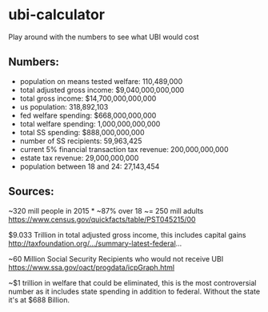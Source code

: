 # ubi-calculator
Play around with the numbers to see what UBI would cost


## Numbers:
- population on means tested welfare: 110,489,000
- total adjusted gross income: $9,040,000,000,000
- total gross income: $14,700,000,000,000
- us population: 318,892,103
- fed welfare spending: $668,000,000,000
- total welfare spending: 1,000,000,000,000
- total SS spending: $888,000,000,000
- number of SS recipients: 59,963,425
- current 5% financial transaction tax revenue: 200,000,000,000
- estate tax revenue: 29,000,000,000
- population between 18 and 24: 27,143,454


## Sources: 
~320 mill people in 2015 * ~87% over 18 ~= 250 mill adults 
https://www.census.gov/quickfacts/table/PST045215/00 

$9.033 Trillion in total adjusted gross income, this includes capital gains
http://taxfoundation.org/.../summary-latest-federal... 

~60 Million Social Security Recipients who would not receive UBI 
https://www.ssa.gov/oact/progdata/icpGraph.html 

~$1 trillion in welfare that could be eliminated, this is the most controversial number as it includes state spending in addition to federal. Without the state it's at $688 Billion.
